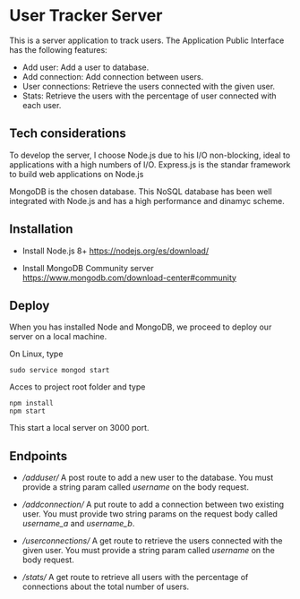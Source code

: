 # User Tracker Server

This is a server application to track users. The Application Public Interface has the following features:

- Add user: Add a user to database.
- Add connection: Add connection between users.
- User connections: Retrieve the users connected with the given user.
- Stats: Retrieve the users with the percentage of user connected with each user.

## Tech considerations
To develop the server, I choose Node.js due to  his I/O non-blocking, ideal to applications with a high numbers of I/O. Express.js is the standar framework to build web applications on Node.js

MongoDB is the chosen database. This NoSQL database has been well integrated with Node.js and has a high performance and dinamyc scheme.

## Installation

- Install Node.js 8+ https://nodejs.org/es/download/

- Install MongoDB Community server https://www.mongodb.com/download-center#community

## Deploy
When you has installed Node and MongoDB, we proceed to deploy our server on a local machine.

On Linux, type
~~~
sudo service mongod start
~~~
Acces to project root folder and type
~~~
npm install
npm start
~~~
This start a local server on 3000 port.

## Endpoints
- */adduser/* A post route to add a new user to the database. You must provide a string param called *username* on the body request.

- */addconnection/* A put route to add a connection between two existing user. You must provide two string params on the request body called *username_a* and *username_b*.

- */userconnections/* A get route to retrieve the users connected with the given user. You must provide a string param called *username* on the body request.

- */stats/* A get route to retrieve all users with the percentage of connections about the total number of users.